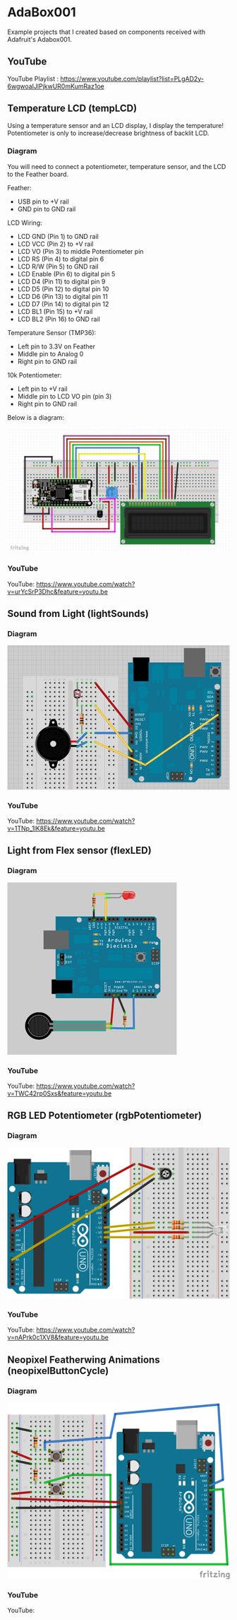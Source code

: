 # AdaBox001
Example projects that I created based on components received with Adafruit's Adabox001. 

## YouTube

YouTube Playlist : https://www.youtube.com/playlist?list=PLgAD2y-6wgwoaIJlPjkwUR0mKumRaz1oe

## Temperature LCD (tempLCD)

Using a temperature sensor and an LCD display, I display the temperature! Potentiometer is only to increase/decrease brightness of backlit LCD.

### Diagram

You will need to connect a potentiometer, temperature sensor, and the LCD to the Feather board.

Feather:

 * USB pin to +V rail
 * GND pin to GND rail

LCD Wiring:

 * LCD GND (Pin 1) to GND rail
 * LCD VCC (Pin 2) to +V rail
 * LCD VO (Pin 3) to middle Potentiometer pin
 * LCD RS (Pin 4) to digital pin 6
 * LCD R/W (Pin 5) to GND rail
 * LCD Enable (Pin 6) to digital pin 5
 * LCD D4 (Pin 11) to digital pin 9
 * LCD D5 (Pin 12) to digital pin 10
 * LCD D6 (Pin 13) to digital pin 11
 * LCD D7 (Pin 14) to digital pin 12
 * LCD BL1 (Pin 15) to +V rail
 * LCD BL2 (Pin 16) to GND rail

Temperature Sensor (TMP36):

 * Left pin to 3.3V on Feather
 * Middle pin to Analog 0
 * Right pin to GND rail

10k Potentiometer:

 * Left pin to +V rail
 * Middle pin to LCD VO pin (pin 3)
 * Right pin to GND rail

Below is a diagram:

![Diagram](/tempLCD/tempLCDCircuit.jpg?raw=true "Diagram")

### YouTube

YouTube: https://www.youtube.com/watch?v=urYcSrP3Dhc&feature=youtu.be

## Sound from Light (lightSounds)

### Diagram

![Diagram](/lightSounds/lightSoundsCircuit.jpg?raw=true "Diagram")

### YouTube

YouTube: https://www.youtube.com/watch?v=1TNp_1lK8Ek&feature=youtu.be

## Light from Flex sensor (flexLED)

### Diagram

![Diagram](/flexLED/flexLEDCircuit.png?raw=true "Diagram")

### YouTube

YouTube: https://www.youtube.com/watch?v=TWC42rp0Sxs&feature=youtu.be

## RGB LED Potentiometer (rgbPotentiometer)

### Diagram

![Diagram](/rgbPotentiometer/rgbPotentiometerCircuit.png?raw=true "Diagram")

### YouTube

YouTube: https://www.youtube.com/watch?v=nAPrk0c1XV8&feature=youtu.be

## Neopixel Featherwing Animations (neopixelButtonCycle)

### Diagram

![Diagram](/neopixelButtonCycle/neopixelButtonCycleCircuit.png?raw=true "Diagram")

### YouTube

YouTube: 
